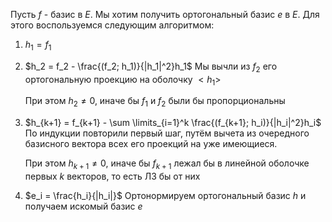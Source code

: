 
Пусть $f$ - базис в $E$. Мы хотим получить ортогональный базис $e$ в $E$. Для этого воспользуемся следующим алгоритмом:

1) $h_1 = f_1$
2) $h_2 = f_2 - \frac{(f_2; h_1)}{|h_1|^2}h_1$
	Мы вычли из $f_2$ его ортогональную проекцию на оболочку $<h_1>$

	При этом $h_2 \neq 0$, иначе бы $f_1$ и $f_2$ были бы пропорциональны
3) $h_{k+1} = f_{k+1} - \sum \limits_{i=1}^k \frac{(f_{k+1}; h_i)}{|h_i|^2}h_i$
	По индукции повторили первый шаг, путём вычета из очередного базисного вектора всех его проекций на уже имеющиеся.

	При этом $h_{k+1} \neq 0$, иначе бы $f_{k+1}$ лежал бы в линейной оболочке первых $k$ векторов, то есть ЛЗ бы от них
4) $e_i = \frac{h_i}{|h_i|}$
	Ортонормируем ортогональный базис $h$ и получаем искомый базис $e$

